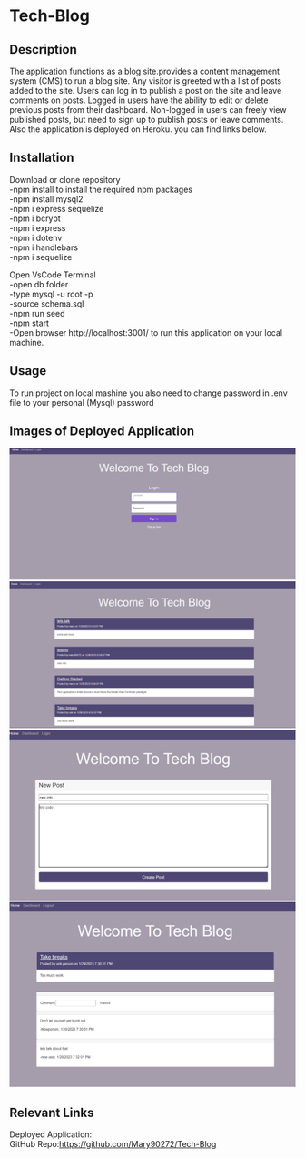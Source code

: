 # Tech-Blog

## Description
The application functions as a blog site.provides a content management system (CMS) to run a blog site. Any visitor is greeted with a list of posts added to the site. Users can log in to publish a post on the site and leave comments on posts. Logged in users have the ability to edit or delete previous posts from their dashboard. Non-logged in users can freely view published posts, but need to sign up to publish posts or leave comments.<br>
Also the application is deployed on Heroku. you can find links below.<br>

## Installation
Download or clone repository<br>
-npm install to install the required npm packages<br>
-npm install mysql2<br>
-npm i express sequelize<br>
-npm i bcrypt<br>
-npm i express<br>
-npm i dotenv<br>
-npm i handlebars<br>
-npm i sequelize<br>

Open VsCode Terminal<br>
-open db folder<br>
-type mysql -u root -p<br>
-source schema.sql<br>
-npm run seed<br>
-npm start<br>
-Open browser http://localhost:3001/ to run this application on your local machine.<br>

## Usage
To run project on local mashine you also need to change password
in .env file to your personal (Mysql) password

## Images of Deployed Application
![alt text](assets/images/Screenshot_20230129_070031.png)
![alt text](assets/images/Screenshot_20230129_070052.png)
![alt text](assets/images/Screenshot_20230129_072702.png)
![alt text](assets/images/Screenshot_20230129_073234.png)
## Relevant Links
Deployed Application:
<br>
GitHub Repo:https://github.com/Mary90272/Tech-Blog

